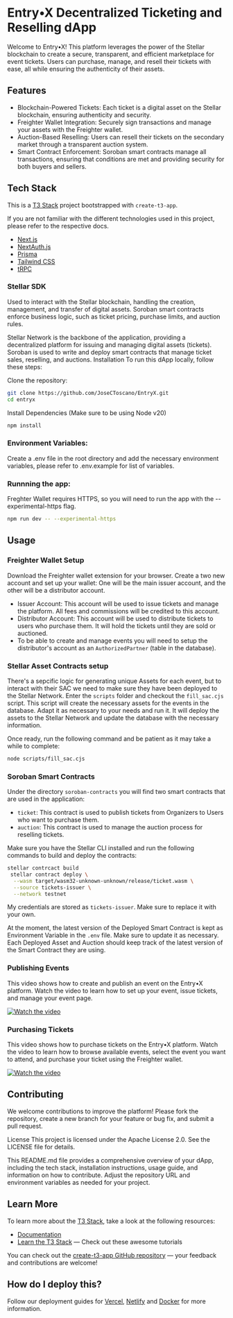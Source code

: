 # Entry•X Decentralized Ticketing and Reselling dApp
Welcome to Entry•X! This platform leverages the power of the Stellar blockchain to create a secure, transparent, and efficient marketplace for event tickets. 
Users can purchase, manage, and resell their tickets with ease, all while ensuring the authenticity of their assets.

## Features
- Blockchain-Powered Tickets: Each ticket is a digital asset on the Stellar blockchain, ensuring authenticity and security.
- Freighter Wallet Integration: Securely sign transactions and manage your assets with the Freighter wallet.
- Auction-Based Reselling: Users can resell their tickets on the secondary market through a transparent auction system.
- Smart Contract Enforcement: Soroban smart contracts manage all transactions, ensuring that conditions are met and providing security for both buyers and sellers.

## Tech Stack
  This is a [T3 Stack](https://create.t3.gg/) project bootstrapped with `create-t3-app`.

If you are not familiar with the different technologies used in this project, please refer to the respective docs.

- [Next.js](https://nextjs.org)
- [NextAuth.js](https://next-auth.js.org)
- [Prisma](https://prisma.io)
- [Tailwind CSS](https://tailwindcss.com)
- [tRPC](https://trpc.io)


### Stellar SDK

Used to interact with the Stellar blockchain, handling the creation, management, and transfer of digital assets.
Soroban smart contracts enforce business logic, such as ticket pricing, purchase limits, and auction rules.

Stellar Network is the backbone of the application, providing a decentralized platform for issuing and managing digital assets (tickets).
Soroban is used to write and deploy smart contracts that manage ticket sales, reselling, and auctions.
Installation
To run this dApp locally, follow these steps:

Clone the repository:
```bash
git clone https://github.com/JoseCToscano/EntryX.git
cd entryx
```
Install Dependencies (Make sure to be using Node v20)
```bash
npm install
```
### Environment Variables:

Create a .env file in the root directory and add the necessary environment variables, please refer to .env.example for list of variables.

### Runnning the app:

Freghter Wallet requires HTTPS, so you will need to run the app with the --experimental-https flag.
```bash
npm run dev -- --experimental-https
```

## Usage
### Freighter Wallet Setup
Download the Freighter wallet extension for your browser.
Create a two new account and set up your wallet: One will be the main issuer account, and the other will be a distributor account.
- Issuer Account: This account will be used to issue tickets and manage the platform. All fees and commissions will be credited to this account.
- Distributor Account: This account will be used to distribute tickets to users who purchase them. It will hold the tickets until they are sold or auctioned.
- To be able to create and manage events you will need to setup the distributor's account as an `AuthorizedPartner` (table in the database).

### Stellar Asset Contracts setup
There's a sepcific logic for generating unique Assets for each event, but to interact with their SAC we need to make sure
they have been deployed to the Stellar Network. 
Enter the `scripts` folder and checkout the `fill_sac.cjs` script. This script will create the necessary assets for the events in the database.
Adapt it as necessary to your needs and run it. It will deploy the assets to the Stellar Network and update the database with the necessary information.

Once ready, run the following command and be patient as it may take a while to complete:
```bash
node scripts/fill_sac.cjs
```

### Soroban Smart Contracts
Under the directory `soroban-contracts` you will find two smart contracts that are used in the application:
- `ticket`: This contract is used to publish tickets from Organizers to Users who want to purchase them.
- `auction`: This contract is used to manage the auction process for reselling tickets.

Make sure you have the Stellar CLI installed and run the following commands to build and deploy the contracts:
```bash
stellar contrcact build
 stellar contract deploy \
  --wasm target/wasm32-unknown-unknown/release/ticket.wasm \
  --source tickets-issuer \
  --network testnet
```
My credentials are stored as `tickets-issuer`. Make sure to replace it with your own.

At the moment, the latest version of the Deployed Smart Contract is kept as Environment Variable in the `.env` file. Make sure to update it as necessary.
Each Deployed Asset and Auction should keep track of the latest version of the Smart Contract they are using.

### Publishing Events
This video shows how to create and publish an event on the Entry•X platform. Watch the video to learn how to set up your event, issue tickets, and manage your event page.

[![Watch the video](https://img.youtube.com/vi/dBaJ4eNTueQ/maxresdefault.jpg)](https://youtu.be/dBaJ4eNTueQ)


### Purchasing Tickets

This video shows how to purchase tickets on the Entry•X platform. Watch the video to learn how to browse available events, select the event you want to attend, and purchase your ticket using the Freighter wallet.

[![Watch the video](https://img.youtube.com/vi/Vwx78gwfvWY/maxresdefault.jpg)](https://youtu.be/Vwx78gwfvWY)

## Contributing
We welcome contributions to improve the platform! Please fork the repository, create a new branch for your feature or bug fix, and submit a pull request.

License
This project is licensed under the Apache License 2.0. See the LICENSE file for details.

This README.md file provides a comprehensive overview of your dApp, including the tech stack, installation instructions, usage guide, and information on how to contribute. Adjust the repository URL and environment variables as needed for your project.



## Learn More

To learn more about the [T3 Stack](https://create.t3.gg/), take a look at the following resources:

- [Documentation](https://create.t3.gg/)
- [Learn the T3 Stack](https://create.t3.gg/en/faq#what-learning-resources-are-currently-available) — Check out these awesome tutorials

You can check out the [create-t3-app GitHub repository](https://github.com/t3-oss/create-t3-app) — your feedback and contributions are welcome!

## How do I deploy this?

Follow our deployment guides for [Vercel](https://create.t3.gg/en/deployment/vercel), [Netlify](https://create.t3.gg/en/deployment/netlify) and [Docker](https://create.t3.gg/en/deployment/docker) for more information.
